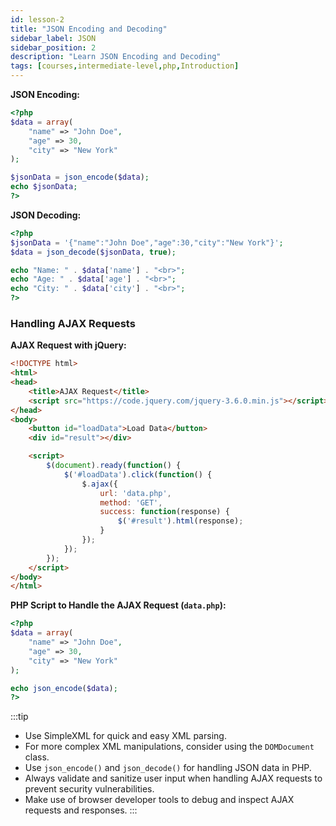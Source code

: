 ```yaml
---
id: lesson-2
title: "JSON Encoding and Decoding"
sidebar_label: JSON 
sidebar_position: 2
description: "Learn JSON Encoding and Decoding"
tags: [courses,intermediate-level,php,Introduction]
---  
```

 

**JSON Encoding:**

```php
<?php
$data = array(
    "name" => "John Doe",
    "age" => 30,
    "city" => "New York"
);

$jsonData = json_encode($data);
echo $jsonData;
?>
```

**JSON Decoding:**

```php
<?php
$jsonData = '{"name":"John Doe","age":30,"city":"New York"}';
$data = json_decode($jsonData, true);

echo "Name: " . $data['name'] . "<br>";
echo "Age: " . $data['age'] . "<br>";
echo "City: " . $data['city'] . "<br>";
?>
```

### Handling AJAX Requests

**AJAX Request with jQuery:**

```html
<!DOCTYPE html>
<html>
<head>
    <title>AJAX Request</title>
    <script src="https://code.jquery.com/jquery-3.6.0.min.js"></script>
</head>
<body>
    <button id="loadData">Load Data</button>
    <div id="result"></div>

    <script>
        $(document).ready(function() {
            $('#loadData').click(function() {
                $.ajax({
                    url: 'data.php',
                    method: 'GET',
                    success: function(response) {
                        $('#result').html(response);
                    }
                });
            });
        });
    </script>
</body>
</html>
```

**PHP Script to Handle the AJAX Request (`data.php`):**

```php
<?php
$data = array(
    "name" => "John Doe",
    "age" => 30,
    "city" => "New York"
);

echo json_encode($data);
?>
```




:::tip
- Use SimpleXML for quick and easy XML parsing.
- For more complex XML manipulations, consider using the `DOMDocument` class.
- Use `json_encode()` and `json_decode()` for handling JSON data in PHP.
- Always validate and sanitize user input when handling AJAX requests to prevent security vulnerabilities.
- Make use of browser developer tools to debug and inspect AJAX requests and responses.
:::